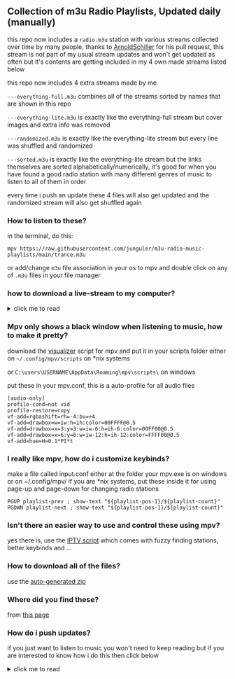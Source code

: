 ## Collection of m3u Radio Playlists, Updated daily (manually)
this repo now includes a `radio.m3u` station with various streams collected over time by many people, thanks to [ArnoldSchiller](https://github.com/ArnoldSchiller) for his pull request, this stream is not part of my usual stream updates and won't get updated as often but it's contents are getting included in my 4 own made streams listed below

this repo now includes 4 extra streams made by me

`---everything-full.m3u` combines all of the streams sorted by names that are shown in this repo

`---everything-lite.m3u` is exactly like the everything-full stream but cover images and extra info was removed

`---randomized.m3u` is exactly like the everything-lite stream but every line was shuffled and randomized

`---sorted.m3u` is exactly like the everything-lite stream but the links themselves are sorted alphabetically/numerically, it's good for when you have found a good radio station with many different genres of music to listen to all of them in order

every time i push an update these 4 files will also get updated and the randomized stream will also get shuffled again

### How to listen to these?
in the terminal, do this:
```
mpv https://raw.githubusercontent.com/junguler/m3u-radio-music-playlists/main/trance.m3u
```
or add/change `m3u` file association in your os to mpv and double click on any of `.m3u` files in your file manager

### how to download a live-stream to my computer?
<details>
  <summary>click me to read</summary>

<br>
  
downloading from these m3u files is not possible as far as i know since they contain multiple streams, but if you want to download from a particular stream you can achieve this by using ffmpeg, i use the most popular (first stream) in the `trance.m3u` to showcase this, in your terminal change directory to where you want this file to be at (note that lines starting with # are not actual streams and are there for embedding extra info to your media player)
```
ffmpeg -y -i http://stream.dancewave.online:8080/dance.mp3 -c copy dancewave.mp3
```
change the filename at the end to what you like, as ffmpeg suggests when you feel happy with the length/size of this file press `q` in your terminal emulator to finish the process and save the file

because these are online streams there is no way to download the whole thing as they are constantly changing, but you can set a hard limit to when recording stops using the timeout command on bash/zsh shells
```
timeout 60 ffmpeg -y -i http://stream.dancewave.online:8080/dance.mp3 -c copy dancewave.mp3
```
the above command saves about one minute of the audio live-stream, you can specify longer times using `-m` for minutes `-h` for hours and `-d` for days, these can also be used with decimals for more control, so one and half minute can be set with 1.5m or 3 hour and 45 minutes can be set with 3.75h
```
timeout 1h ffmpeg -y -i http://stream.dancewave.online:8080/dance.mp3 -c copy dancewave.mp3
```

another more elegant way to do this is to use ffmpeg to segment these files with your desired time and add a timestamp at the end as filenames, code was copied from [here](https://write.corbpie.com/ffmpeg-saving-stream-in-intervals-with-date-time-as-filename/)

```
ffmpeg -i http://stream.dancewave.online:8080/dance.mp3 -c copy -f segment -strftime 1 -segment_time 60 %Y-%m-%d-%H-%M-%S.mp3
```
this will save a new mp3 file every minute, if you want to make this longer change `-segment_time 60` and multiply the number of minutes you want for each file by 60, so if i want my mp3 files to each be 5 minutes i do `-segment_time 300`  this process goes on forever unless you run out of disk space or if you are not connected to the internet for some reason 

this command can also be stopped using `ctrl + c` shortcut or the timeout command showcased above so adding `timeout 1h` in front of the above command stops the whole process after an hour

</details>
  
### Mpv only shows a black window when listening to music, how to make it pretty?
download the [visualizer](https://raw.githubusercontent.com/mfcc64/mpv-scripts/master/visualizer.lua) script for mpv and put it in your scripts folder either on `~/.config/mpv/scripts` on *nix systems 

or `C:\users\USERNAME\AppData\Roaming\mpv\scripts\` on windows

put these in your mpv.conf, this is a auto-profile for all audio files
```
[audio-only]
profile-cond=not vid
profile-restore=copy
vf-add=rgbashift=rh=-4:bv=+4
vf-add=drawbox=w=iw:h=ih:color=00FFFF@0.5
vf-add=drawbox=x=3:y=3:w=iw-6:h=ih-6:color=00FF00@0.5
vf-add=drawbox=x=6:y=6:w=iw-12:h=ih-12:color=FFFF00@0.5
vf-add=hue=H=0.1*PI*t
```
### I really like mpv, how do i customize keybinds?
make a file called input.conf either at the folder your mpv.exe is on windows or on ~/.config/mpv/ if you are *nix systems, put these inside it for using page-up and page-down for changing radio stations
```
PGUP playlist-prev ; show-text "${playlist-pos-1}/${playlist-count}"
PGDWN playlist-next ; show-text "${playlist-pos-1}/${playlist-count}"
```
### Isn't there an easier way to use and control these using mpv?
yes there is, use the [IPTV script](https://github.com/gthreepw00d/mpv-iptv) which comes with fuzzy finding stations, better keybinds and ...

### How to download all of the files?
use the [auto-generated zip](https://github.com/junguler/m3u-radio-music-playlists/archive/refs/heads/main.zip)

### Where did you find these?
from [this page](https://www.radio.pervii.com/en/online-playlists-m3u.htm)

### How do i push updates?
if you just want to listen to music you won't need to keep reading but if you are interested to know how i do this then click below

<details>
  <summary>click me to read</summary>
  
<br>
  
at first this process was manual but i finally got around to write a simple bash script to make this process fast and easy, i'll go over each step here one by one

1st step: we need to get the links from the website [here](https://www.radio.pervii.com/en/online-playlists-m3u.htm) these files are automatically updated and sorted by popularity but the links themselves never change so after this one line command we don't need to repeat this first step ever again and we can save these links to a text file for future downloads
```
lynx --dump --listonly --nonumbers https://www.radio.pervii.com/en/online-playlists-m3u.htm | grep ".m3u" | grep "top_radio" > list.txt
```
now for the explanation of what we did: 

lynx is a terminal web browser that doesn't load any kind of media and only shows links, text and stylings, we use it's `--dump` flag to save all the text and links from the website

grep is a powerful program that takes strings of characters and grep them to assist us in finding the stuff we need we used a pipe `|` to take the information lynx gave us and send it to grep, we first look for every `.m3u` file in the page and then further filter these links by `top_radio` in the next grep command to only get the file links we need, finlay use `>` to write all of these information to the `list.txt` in the current directory we are in

2nd step: we use aria2 to download these files to our preferred directory in our case `~/Music/bare_m3u/`
```
/usr/bin/aria2c -x 16 -j 4 -i ~/Music/list.txt -d ~/Music/bare_m3u/
```
note that every time we use a program in a script we want to avoid using `cd` (change directory) and always want to use the full path of every program we use, for finding where a program is just do which and then the name of the program like this: ``which aria2c`` which gives us this ``/usr/bin/aria2c``

the flags we used with aria2 is as follows: `-x 16` tells aria2 to use 16 connections to download every file (this makes the download faster), `-j 4` makes it that aria2 download 4 files at a time, `-i` takes our input txt file we made in the first step and `-d` tells aria2 to download to that specific directory

3rd step: remove the top_radio_ prefix from every file since it's not needed for our use case
```
for f in ~/Music/bare_m3u/*.m3u ; do mv "$f" "$(echo "$f" | sed -e 's/top_radio_//g')"; done
```

4rd step: make the `---everything-full.m3u` out of our downloaded m3u files
```
cat $( ls ~/Music/bare_m3u/*.m3u -v ) | awk '!seen[$0]++' > ~/Music/bare_m3u/---everything-full.m3u
```
because `cat` doesn't list alphabetically we use `ls` in tandem with it, use `awk` to remove duplicate lines

4.5 step: make the lite version of everything-full
```
cat ~/Music/bare_m3u/---everything-full.m3u | sed -n '/^#/!p' > ~/Music/bare_m3u/---everything-lite.m3u
```
use `sed` to remove every line that starts with `#` to make the final file smaller and write everything to the final m3u stream
  
5rd step: make the ---randomized.m3u and ---sorted.m3u stream by shuffling the contents of ---everything.m3u
```
cat ~/Music/bare_m3u/---everything-lite.m3u | shuf > ~/Music/bare_m3u/---randomized.m3u
```
`shuf` does the shuffling for us

```
cat ~/Music/bare_m3u/---everything-lite.m3u | sort | awk 'length>10' > ~/Music/bare_m3u/---sorted.m3u
```
`sort` sorts the links for us and we use `awk` to remove the few broken links that are less than 10 characters 
  
6rd step: move everything to our repos git directory, all the git stuff happens here, the move command overwrites everything that was there before
```
mv ~/Music/bare_m3u/*.m3u ~/Music/m3u-radio-music-playlists
```

last step: add, commit and push to your repo
```
git -C ~/Music/m3u-radio-music-playlists add .
git -C ~/Music/m3u-radio-music-playlists commit -m "updating"
git -C ~/Music/m3u-radio-music-playlists push
```
you will need a personal access token for repeat pushes to your repo from the terminal, look [here](https://docs.github.com/en/get-started/getting-started-with-git/why-is-git-always-asking-for-my-password) for more information about it 

if you are the only person who uses your computer you can set git to always remember your username & password using this command on your repos local folder:
```
git config credential.helper store
```
the next time you put your username and password git is going to remember it and never ask for it again

now for the complete script, save it to a file and give it `.sh` extension and run ``chmod +x script.sh`` on it and it's ready to use, next time you want to push an update just do ``script.sh`` in your terminal
```
#!/bin/bash

/usr/bin/aria2c -x 16 -j 4 -i ~/Music/list.txt -d ~/Music/bare_m3u/
for f in ~/Music/bare_m3u/*.m3u ; do mv "$f" "$(echo "$f" | sed -e 's/top_radio_//g')"; done
cat $( ls ~/Music/bare_m3u/*.m3u -v ) | awk '!seen[$0]++' > ~/Music/bare_m3u/---everything-full.m3u
cat ~/Music/bare_m3u/---everything-full.m3u | sed -n '/^#/!p' > ~/Music/bare_m3u/---everything-lite.m3u
cat ~/Music/bare_m3u/---everything-lite.m3u | shuf > ~/Music/bare_m3u/---randomized.m3u
cat ~/Music/bare_m3u/---everything-lite.m3u | sort | awk 'length>10' > ~/Music/bare_m3u/---sorted.m3u
mv ~/Music/bare_m3u/*.m3u ~/Music/m3u-radio-music-playlists
git -C ~/Music/m3u-radio-music-playlists add .
git -C ~/Music/m3u-radio-music-playlists commit -m "updating"
git -C ~/Music/m3u-radio-music-playlists push
```

</details>
